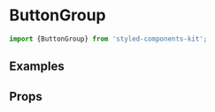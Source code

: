 # ButtonGroup
```js
import {ButtonGroup} from 'styled-components-kit';
```

## Examples
<!-- STORY -->

## Props

